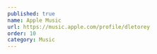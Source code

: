```yaml
---
published: true
name: Apple Music
url: https://music.apple.com/profile/dletorey
order: 10
category: Music
---
```

